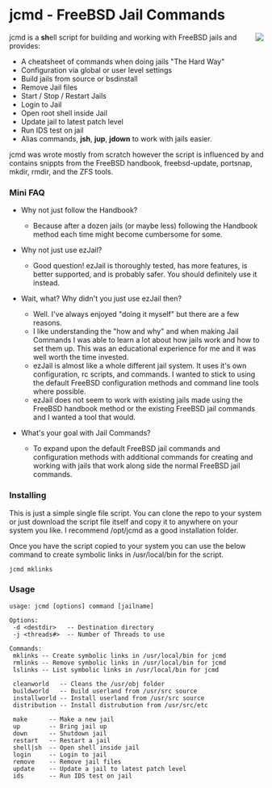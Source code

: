 jcmd - FreeBSD Jail Commands
==========================================

<img align="right" src="https://www.freebsd.org/gifs/doc.jpg">

jcmd is a **sh**ell script for building and working with FreeBSD jails and provides:
* A cheatsheet of commands when doing jails "The Hard Way"
* Configuration via global or user level settings
* Build jails from source or bsdinstall
* Remove Jail files
* Start / Stop / Restart Jails
* Login to Jail
* Open root shell inside Jail
* Update jail to latest patch level
* Run IDS test on jail
* Alias commands, **jsh**, **jup**, **jdown** to work with jails easier.

jcmd was wrote mostly from scratch however the script is influenced
by and contains snippts from the FreeBSD handbook, freebsd-update, portsnap, 
mkdir, rmdir, and the ZFS tools.

### Mini FAQ 
* Why not just follow the Handbook?
    * Because after a dozen jails (or maybe less) following the Handbook method 
      each time might become cumbersome for some.

* Why not just use ezJail?
    * Good question! ezJail is thoroughly tested, has more features, is 
      better supported, and is probably safer.  You should definitely use it instead.

* Wait, what? Why didn't you just use ezJail then?
    * Well. I've always enjoyed "doing it myself" but there are a few reasons.
    * I like understanding the "how and why" and when making Jail Commands I
      was able to learn a lot about how jails work and how to set them up. This was
      an educational experience for me and it was well worth the time invested.
    * ezJail is almost like a whole different jail system.  It uses it's own 
      configuration, rc scripts, and commands. I wanted to stick to using the 
      default FreeBSD configuration methods and command line tools where possible.
    * ezJail does not seem to work with existing jails made using the FreeBSD
      handbook method or the existing FreeBSD jail commands and I wanted a tool 
      that would.

* What's your goal with Jail Commands?
    * To expand upon the default FreeBSD jail commands and configuration methods
      with additional commands for creating and working with jails that work along 
      side the normal FreeBSD jail commands.

### Installing
This is just a simple single file script.  You can clone the repo to your system
or just download the script file itself and copy it to anywhere on your system
you like.  I recommend /opt/jcmd as a good installation folder.

Once you have the script copied to your system you can use the below command to
create symbolic links in /usr/local/bin for the script.

```
jcmd mklinks
```

### Usage
```
usage: jcmd [options] command [jailname]

Options:
 -d <destdir>   -- Destination directory
 -j <threads#>  -- Number of Threads to use

Commands:
 mklinks -- Create symbolic links in /usr/local/bin for jcmd
 rmlinks -- Remove symbolic links in /usr/local/bin for jcmd 
 lslinks -- List symbolic links in /usr/local/bin for jcmd

 cleanworld   -- Cleans the /usr/obj folder
 buildworld   -- Build userland from /usr/src source 
 installworld -- Install userland from /usr/src source
 distribution -- Install distrubution from /usr/src/etc

 make      -- Make a new jail
 up        -- Bring jail up
 down      -- Shutdown jail
 restart   -- Restart a jail
 shell|sh  -- Open shell inside jail
 login     -- Login to jail
 remove    -- Remove jail files 
 update    -- Update a jail to latest patch level
 ids       -- Run IDS test on jail
```
